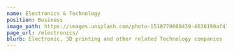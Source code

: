 ```yaml
---
name: Electronics & Technology
position: Business
image_path: https://images.unsplash.com/photo-1518770660439-4636190af475?ixlib=rb-1.2.1&ixid=eyJhcHBfaWQiOjEyMDd9&auto=format&fit=crop&w=400&q=80
page_url: /electronics/
blurb: Electronic, 3D printing and other related Technology companies
---
```

